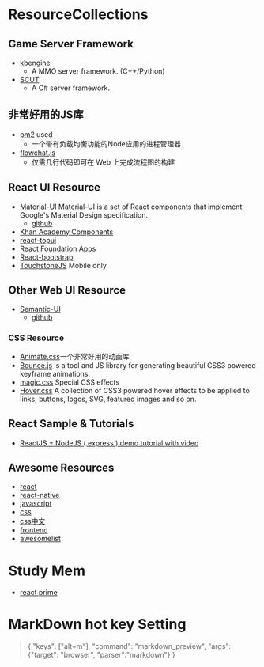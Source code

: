 # ResourceCollections
## Game Server Framework
- [kbengine](https://github.com/kbengine/kbengine)
    + A MMO server framework. (C++/Python)
- [SCUT](https://github.com/ScutGame)
    + A C# server framework.

## 非常好用的JS库
- [pm2](http://pm2.keymetrics.io/) used
    + 一个带有负载均衡功能的Node应用的进程管理器
- [flowchat.js](http://flowchart.js.org/)
    + 仅需几行代码即可在 Web 上完成流程图的构建

## React UI Resource
- [Material-UI](http://www.material-ui.com/)
 Material-UI is a set of React components that implement Google's Material Design specification.
    + [github](https://github.com/callemall/material-ui)
- [Khan Academy Components](http://khan.github.io/react-components/#blur-input)
- [react-topui](https://github.com/kjda/react-topui)
- [React Foundation Apps](http://webrafter.com/opensource/react-foundation-apps/install)
- [React-bootstrap](http://react-bootstrap.github.io/)
- [TouchstoneJS](http://touchstonejs.io/)
 Mobile only

## Other Web UI Resource
- [Semantic-UI](http://semantic-ui.com/)
    + [github](https://github.com/semantic-org/semantic-ui/)
### CSS Resource
- [Animate.css](https://github.com/daneden/animate.css)一个非常好用的动画库
- [Bounce.js](https://github.com/tictail/bounce.js) is a tool and JS library for generating beautiful CSS3 powered keyframe animations. 
- [magic.css](https://github.com/miniMAC/magic) Special CSS effects
- [Hover.css](https://github.com/IanLunn/Hover) A collection of CSS3 powered hover effects to be applied to links, buttons, logos, SVG, featured images and so on.



## React Sample & Tutorials
- [ReactJS + NodeJS ( express ) demo tutorial with video](https://github.com/DavidWells/isomorphic-react-example)


## Awesome Resources
- [react](https://github.com/enaqx/awesome-react#react-general-resources)
- [react-native](https://github.com/jondot/awesome-react-native)
- [javascript](https://github.com/sorrycc/awesome-javascript)
- [css](https://github.com/sotayamashita/awesome-css)
- [css中文](https://github.com/jobbole/awesome-css-cn)
- [frontend](https://github.com/JingwenTian/awesome-frontend)
- [awesomelist](https://github.com/sindresorhus/awesome)

# Study Mem
- [react prime](https://github.com/mikechau/react-primer-draft)

# MarkDown hot key Setting
> { "keys": ["alt+m"], "command": "markdown_preview", "args": {"target": "browser", "parser":"markdown"} }
